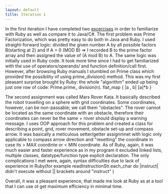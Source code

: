 ```yaml
---
layout: default
title: Iteration 1
---
```


In the first iteration I have completed two [excercises](http://mignatiuc.github.io/Hello-World/)  in order to familiarize
with Ruby as well as compare it to Java/C#. The first problem was Prime Factorization, which was pretty easy to do both in Java and Ruby. I used straight-forward logic: divided the given number A by all possible factors B(starting at 2) and if A = 0 (MOD B) => I recorded B to the prime factor array and then assigned the value of (A mod B) to A.
The same logic was initially used in Ruby code. It took more time since I had to get familiarized with the use of operators/operands/ and function definition/call first. However, after browsing Ruby manuals I stumbled on Prime class which provided the possibility of using prime_division() method. This was my first pleasant surprise brought by Ruby: the whole "algorithm" ended up being just one row of code: 
Prime.prime_ division(n). flat_map { |a , b| [a]*b }

The second assignment was called Mars Rover Kata. It basically described the robot travelling on a sphere with grid coordinates.
Some coordinates, however, can be non-passable; we call them "obstacles". The rover cannot be located as the same coordinate with an obstacle, therefore their coordinates can never be the same + rover should display a warning message.
I uses OOP approach for this problem and created a class for describing a point, grid, rover movement, obstacle set-up and compass arrow. It was basically a meticulous setter/getter assignmnet with logic only applicable to compass arrow direction and "resetting" the coordinate in case its > MAX coordinte or < MIN coordinate.
As of Ruby, again, it was much easier and faster experience as in my program it excluded linked lists, multiple classes, datatype/function type explicit declaration. The only complications I met were, again, syntax difficulties due to lack of experience in Ruby(for example readInstructionStr.each_char do |instruct| didn't execute without || brackets around "instruct" )

Overall, it was a pleasant experience, that made me look at Ruby as at a tool that I can use ot get maximum efficiency in minimal time.


